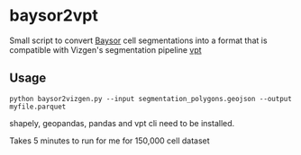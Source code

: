 # baysor2vpt

Small script to convert [Baysor](https://github.com/kharchenkolab/Baysor) cell segmentations into a format that is compatible with Vizgen's segmentation pipeline [vpt](https://github.com/Vizgen/vizgen-postprocessing)

## Usage

```python baysor2vizgen.py --input segmentation_polygons.geojson --output myfile.parquet```

shapely, geopandas, pandas and vpt cli need to be installed.

Takes 5 minutes to run for me for 150,000 cell dataset

